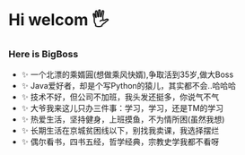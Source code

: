 # Hi   welcom   🖐

### Here is BigBoss
* ✨   一个北漂的乘婿圓(想做乘风快婿),争取活到35岁,做大Boss
* ✨   Java爱好者，却是个写Python的猿儿，其实都不会..哈哈哈
* ✨   技术不好，但公司不加班，我头发还挺多，你说气不气
* ✨   大爷我来这儿只办三件事：学习，学习，还是TM的学习
* ✨   热爱生活，坚持健身，上班摸鱼，不为情所困(虽然我想)
* ✨   长期生活在京城贫困线以下，别找我卖课，我选择摆烂
* ✨   偶尔看书，四书五经，哲学经典，宗教史学我都不看呀

